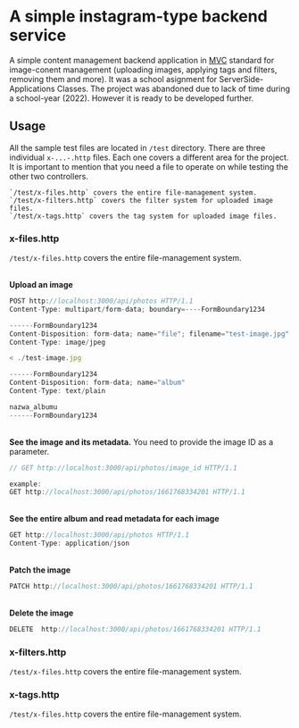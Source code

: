 # A simple instagram-type backend service

A simple content management backend application in [MVC](https://en.wikipedia.org/wiki/Model%E2%80%93view%E2%80%93controller) standard for image-conent management (uploading images, applying tags and filters, removing them and more). It was a school asignment for ServerSide-Applications Classes. The project was abandoned due to lack of time during a school-year (2022). However it is ready to be developed further. 

## Usage

All the sample test files are located in `/test` directory. There are three individual `x-...-.http` files. Each one covers a different area for the project. It is important to mention that you need a file to operate on while testing the other two controllers.
```
`/test/x-files.http` covers the entire file-management system. 
`/test/x-filters.http` covers the filter system for uploaded image files.  
`/test/x-tags.http` covers the tag system for uploaded image files. 
```

### x-files.http
`/test/x-files.http` covers the entire file-management system. 

<br>**Upload an image**
```js
POST http://localhost:3000/api/photos HTTP/1.1
Content-Type: multipart/form-data; boundary=----FormBoundary1234

------FormBoundary1234
Content-Disposition: form-data; name="file"; filename="test-image.jpg"
Content-Type: image/jpeg

< ./test-image.jpg

------FormBoundary1234
Content-Disposition: form-data; name="album"
Content-Type: text/plain

nazwa_albumu
------FormBoundary1234
```

<br>**See the image and its metadata.** You need to provide the image ID as a parameter.
```js
// GET http://localhost:3000/api/photos/image_id HTTP/1.1

example:
GET http://localhost:3000/api/photos/1661768334201 HTTP/1.1
```

<br>**See the entire album and read metadata for each image**
```js
GET http://localhost:3000/api/photos HTTP/1.1
Content-Type: application/json
```

<br>**Patch the image**
```js
PATCH http://localhost:3000/api/photos/1661768334201 HTTP/1.1
```

<br>**Delete the image**
```js
DELETE  http://localhost:3000/api/photos/1661768334201 HTTP/1.1
```

### x-filters.http
`/test/x-files.http` covers the entire file-management system.

### x-tags.http
`/test/x-files.http` covers the entire file-management system.
